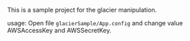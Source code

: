This is a sample project for the glacier manipulation.

usage:
Open file `glacierSample/App.config` and change value AWSAccessKey and AWSSecretKey.

